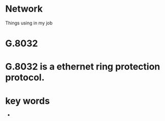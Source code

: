 # Network
 Things using in my job
 
# G.8032
 # G.8032 is a ethernet ring protection protocol. 
 # key words
  * 
